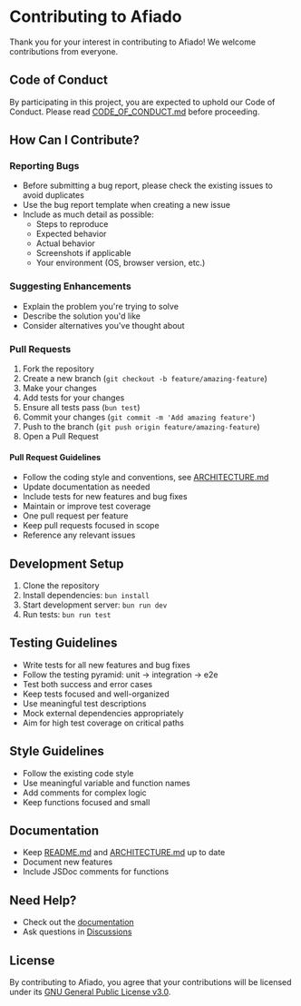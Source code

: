 # Contributing to Afiado

Thank you for your interest in contributing to Afiado! We welcome contributions from everyone.

## Code of Conduct

By participating in this project, you are expected to uphold our Code of Conduct. Please read [CODE_OF_CONDUCT.md](./CODE_OF_CONDUCT.md) before proceeding.

## How Can I Contribute?

### Reporting Bugs

- Before submitting a bug report, please check the existing issues to avoid duplicates
- Use the bug report template when creating a new issue
- Include as much detail as possible:
  - Steps to reproduce
  - Expected behavior
  - Actual behavior
  - Screenshots if applicable
  - Your environment (OS, browser version, etc.)

### Suggesting Enhancements

- Explain the problem you're trying to solve
- Describe the solution you'd like
- Consider alternatives you've thought about

### Pull Requests

1. Fork the repository
2. Create a new branch (`git checkout -b feature/amazing-feature`)
3. Make your changes
4. Add tests for your changes
5. Ensure all tests pass (`bun test`)
6. Commit your changes (`git commit -m 'Add amazing feature'`)
7. Push to the branch (`git push origin feature/amazing-feature`)
8. Open a Pull Request

#### Pull Request Guidelines

- Follow the coding style and conventions, see [ARCHITECTURE.md](./ARCHITECTURE.md)
- Update documentation as needed
- Include tests for new features and bug fixes
- Maintain or improve test coverage
- One pull request per feature
- Keep pull requests focused in scope
- Reference any relevant issues

## Development Setup

1. Clone the repository
2. Install dependencies: `bun install`
3. Start development server: `bun run dev`
4. Run tests: `bun run test`

## Testing Guidelines

- Write tests for all new features and bug fixes
- Follow the testing pyramid: unit → integration → e2e
- Test both success and error cases
- Keep tests focused and well-organized
- Use meaningful test descriptions
- Mock external dependencies appropriately
- Aim for high test coverage on critical paths

## Style Guidelines

- Follow the existing code style
- Use meaningful variable and function names
- Add comments for complex logic
- Keep functions focused and small

## Documentation

- Keep [README.md](./README.md) and [ARCHITECTURE.md](./ARCHITECTURE.md) up to date
- Document new features
- Include JSDoc comments for functions

## Need Help?

- Check out the [documentation](https://afiado.app.br/docs)
- Ask questions in [Discussions](https://github.com/tmtecnologia/afiado/discussions)

## License

By contributing to Afiado, you agree that your contributions will be licensed under its [GNU General Public License v3.0](./COPYING).

